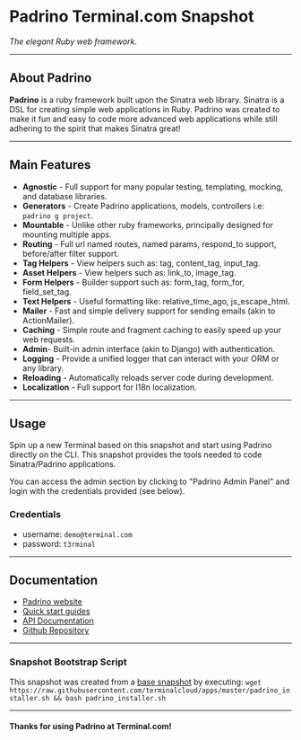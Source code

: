 # **Padrino** Terminal.com Snapshot

*The elegant Ruby web framework.*

---

## About Padrino

**Padrino** is a ruby framework built upon the Sinatra web library. Sinatra is a DSL for creating simple web applications in Ruby. Padrino was created to make it fun and easy to code more advanced web applications while still adhering to the spirit that makes Sinatra great!

---

## Main Features

- **Agnostic** - Full support for many popular testing, templating, mocking, and database libraries.
- **Generators** - Create Padrino applications, models, controllers i.e: `padrino g project`.
- **Mountable** - Unlike other ruby frameworks, principally designed for mounting multiple apps.
- **Routing** - Full url named routes, named params, respond_to support, before/after filter support.
- **Tag Helpers** - View helpers such as: tag, content_tag, input_tag.
- **Asset Helpers** - View helpers such as: link_to, image_tag.
- **Form Helpers** - Builder support such as: form_tag, form_for, field_set_tag.
- **Text Helpers** - Useful formatting like: relative_time_ago, js_escape_html.
- **Mailer** - Fast and simple delivery support for sending emails (akin to ActionMailer).
- **Caching** - Simple route and fragment caching to easily speed up your web requests.
- **Admin**- Built-in admin interface (akin to Django) with authentication.
- **Logging** - Provide a unified logger that can interact with your ORM or any library.
- **Reloading** - Automatically reloads server code during development.
- **Localization** - Full support for I18n localization.

---

## Usage

Spin up a new Terminal based on this snapshot and start using Padrino directly on the CLI. This snapshot provides the tools needed to code Sinatra/Padrino applications.

You can access the admin section by clicking to "Padrino Admin Panel" and login with the credentials provided (see below).

### Credentials

- username: `demo@terminal.com`
- password: `t3rminal`


---


## Documentation

- [Padrino website](http://www.padrinorb.com/)
- [Quick start guides](http://www.padrinorb.com/guides)
- [API Documentation](http://www.padrinorb.com/api/index.html)
- [Github Repository](https://github.com/padrino/padrino-framework)

---

### Snapshot Bootstrap Script

This snapshot was created from a [base snapshot](https://www.terminal.com/tiny/FzpHiTXG1K) by executing:
`wget https://raw.githubusercontent.com/terminalcloud/apps/master/padrino_installer.sh && bash padrino_installer.sh`

---

#### Thanks for using Padrino at Terminal.com!
